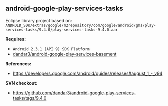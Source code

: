 ## android-google-play-services-tasks

Eclipse library project based on:<br/>
`ANDROID_SDK/extras/google/m2repository/com/google/android/gms/play-services-tasks/9.4.0/play-services-tasks-9.4.0.aar`

**Requires:**
- `Android 2.3.1 (API 9) SDK Platform`
- [dandar3/android-google-play-services-basement](https://github.com/dandar3/android-google-play-services-basement)

**References:**
- https://developers.google.com/android/guides/releases#august_1_-_v94

**SVN checkout:**
- https://github.com/dandar3/android-google-play-services-tasks/tags/9.4.0
